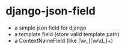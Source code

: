 django-json-field
=================

 - a simple json field for django
 - a template field (store valid template path)
 - a ContextNameField (like [\w\_][\w\d\_]+)